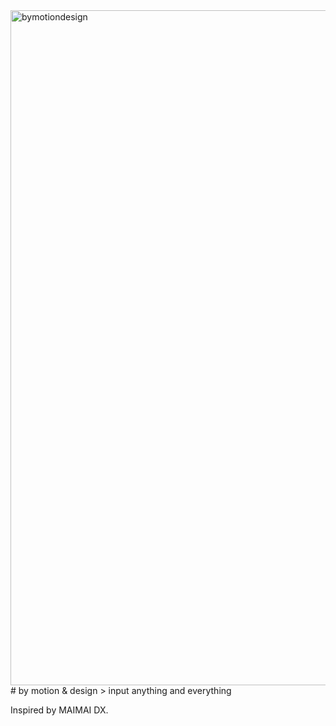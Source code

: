 <img width="1920" height="1080" alt="bymotiondesign" src="https://github.com/user-attachments/assets/8e81e223-a662-415d-b088-79425fb407b9" />
# by motion & design
> input anything and everything


Inspired by MAIMAI DX.
